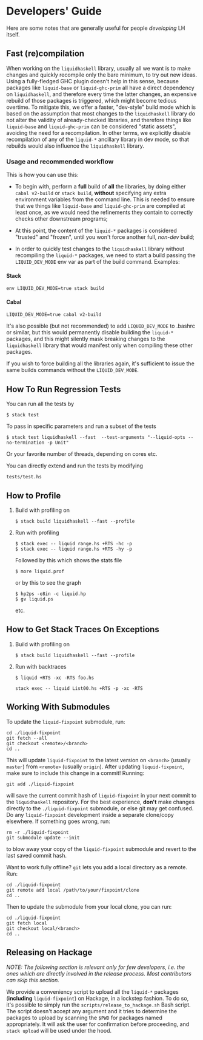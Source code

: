# Developers' Guide

Here are some notes that are generally useful for people *developing* LH itself.

## Fast (re)compilation

When working on the `liquidhaskell` library, usually all we want is to make changes and quickly recompile
only the bare minimum, to try out new ideas. Using a fully-fledged GHC plugin doesn't help in this sense,
because packages like `liquid-base` or `liquid-ghc-prim` all have a direct dependency on `liquidhaskell`, and
therefore every time the latter changes, an expensive rebuild of those packages is triggered, which
might become tedious overtime. To mitigate this, we offer a faster, "dev-style" build mode which is based
on the assumption that most changes to the `liquidhaskell` library do not alter the validity of
already-checked libraries, and therefore things like `liquid-base` and `liquid-ghc-prim` can be considered
"static assets", avoiding the need for a recompilation. In other terms, we explicitly disable recompilation
of any of the `liquid-*` ancillary library in dev mode, so that rebuilds would also influence the 
`liquidhaskell` library.

### Usage and recommended workflow

This is how you can use this:

* To begin with, perform a **full** build of **all** the libraries, by doing either `cabal v2-build` or `stack build`,
  **without** specifying any extra environment variables from the command line. This is needed to ensure that
  we things like `liquid-base` and `liquid-ghc-prim` are compiled at least once, as we would need the
  refinements they contain to correctly checks other downstream programs;

* At this point, the content of the `liquid-*` packages is considered "trusted" and "frozen", until you won't
  force another full, _non-dev_ build;

* In order to quickly test changes to the `liquidhaskell` library without recompiling the `liquid-*` packages,
  we need to start a build passing the `LIQUID_DEV_MODE` env var as part of the build command. Examples:

#### Stack

```
env LIQUID_DEV_MODE=true stack build
```

#### Cabal

```
LIQUID_DEV_MODE=true cabal v2-build
```

It's also possible (but not recommended) to add `LIQUID_DEV_MODE` to .bashrc or similar, but this would
permanently disable building the `liquid-*` packages, and this might silently mask breaking changes to the
`liquidhaskell` library that would manifest only when compiling these other packages.

If you wish to force building all the libraries again, it's sufficient to issue the same builds commands 
without the `LIQUID_DEV_MODE`.

## How To Run Regression Tests

You can run all the tests by

    $ stack test

To pass in specific parameters and run a subset of the tests 

    $ stack test liquidhaskell --fast  --test-arguments "--liquid-opts --no-termination -p Unit"

Or your favorite number of threads, depending on cores etc.

You can directly extend and run the tests by modifying

    tests/test.hs

## How to Profile

1. Build with profiling on

    ```
    $ stack build liquidhaskell --fast --profile
    ```


2. Run with profiling

    ```
    $ stack exec -- liquid range.hs +RTS -hc -p
    $ stack exec -- liquid range.hs +RTS -hy -p
    ```

    Followed by this which shows the stats file

    ```
    $ more liquid.prof
    ```

    or by this to see the graph

    ```
    $ hp2ps -e8in -c liquid.hp
    $ gv liquid.ps
    ```

    etc.

## How to Get Stack Traces On Exceptions

1. Build with profiling on

    ```
    $ stack build liquidhaskell --fast --profile
    ```

2. Run with backtraces

    ```
    $ liquid +RTS -xc -RTS foo.hs
    ```

    ```
    stack exec -- liquid List00.hs +RTS -p -xc -RTS
    ```

## Working With Submodules

To update the `liquid-fixpoint` submodule, run:

```
cd ./liquid-fixpoint
git fetch --all
git checkout <remote>/<branch>
cd ..
```

This will update `liquid-fixpoint` to the latest version on `<branch>` (usually `master`) 
from `<remote>` (usually `origin`). After updating `liquid-fixpoint`, make sure to include this change in a
commit! Running:

```
git add ./liquid-fixpoint
```

will save the current commit hash of `liquid-fixpoint` in your next commit to the `liquidhaskell` repository.
For the best experience, **don't** make changes directly to the `./liquid-fixpoint` submodule, or else git
may get confused. Do any `liquid-fixpoint` development inside a separate clone/copy elsewhere. If something
goes wrong, run:

```
rm -r ./liquid-fixpoint
git submodule update --init
```

to blow away your copy of the `liquid-fixpoint` submodule and revert to the last saved commit hash.

Want to work fully offline? `git` lets you add a local directory as a remote. Run:

```
cd ./liquid-fixpoint
git remote add local /path/to/your/fixpoint/clone
cd ..
```

Then to update the submodule from your local clone, you can run:

```
cd ./liquid-fixpoint
git fetch local
git checkout local/<branch>
cd ..
```

## Releasing on Hackage

*NOTE: The following section is relevant only for few developers, i.e. the ones which are directly involved
in the release process. Most contributors can skip this section.*

We provide a conveniency script to upload all the `liquid-*` packages (**including** `liquid-fixpoint`) on
Hackage, in a lockstep fashion. To do so, it's possible to simply run the `scripts/release_to_hackage.sh`
Bash script. The script doesn't accept any argument and it tries to determine the packages
to upload by scanning the `$PWD` for packages named appropriately. It will ask the user for confirmation
before proceeding, and `stack upload` will be used under the hood.

